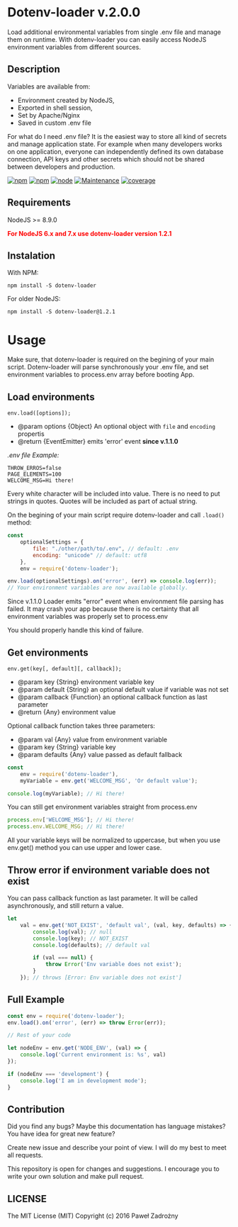 # Dotenv-loader v.2.0.0

Load additional environmental variables from single .env file and manage them on runtime.
With dotenv-loader you can easily access NodeJS environment variables from different sources.

## Description

Variables are available from:

* Environment created by NodeJS,
* Exported in shell session,
* Set by Apache/Nginx
* Saved in custom .env file

For what do I need .env file?
It is the easiest way to store all kind of secrets and manage application state.
For example when many developers works on one application, everyone can
independently defined its own database connection, API keys and other
secrets which should not be shared between developers and production.

[![npm](https://img.shields.io/npm/l/dotenv-loader.svg?maxAge=2592000)]()
[![npm](https://img.shields.io/npm/dt/dotenv-loader.svg?maxAge=2592000)]()
[![node](https://img.shields.io/node/v/dotenv-loader.svg?maxAge=2592000)]()
[![Maintenance](https://img.shields.io/maintenance/yes/2018.svg?maxAge=2592000)]()
[![coverage](https://img.shields.io/badge/coverage-100%25-brightgreen.svg)]()

## Requirements

NodeJS >= 8.9.0

<div style="color: red; font-weight: 700;">
For NodeJS 6.x and 7.x use dotenv-loader version 1.2.1
</div>

## Instalation

With NPM:

```shell
npm install -S dotenv-loader
```

For older NodeJS:

```shell
npm install -S dotenv-loader@1.2.1
```

# Usage

Make sure, that dotenv-loader is required on the begining of your main script.
Dotenv-loader will parse synchronously your .env file, and set environment variables to process.env array before booting App.

## Load environments

`env.load([options]);`

* @param options {Object} An optional object with `file` and `encoding` propertis
* @return {EventEmitter} emits 'error' event **since v.1.1.0**


*.env file Example:*

```text
THROW_ERROS=false
PAGE_ELEMENTS=100
WELCOME_MSG=Hi there!
```

Every white character will be included into value.
There is no need to put strings in quotes. Quotes will be included as part of actual string.

On the begining of your main script require dotenv-loader and call `.load()` method:

```javascript
const
    optionalSettings = {
        file: "./other/path/to/.env", // default: .env
        encoding: "unicode" // default: utf8
    },
    env = require('dotenv-loader');

env.load(optionalSettings).on('error', (err) => console.log(err));
// Your environment variables are now available globally.
```

Since v.1.1.0 Loader emits "error" event when environment file parsing has failed.
It may crash your app because there is no certainty that all environment variables was properly set to process.env

You should properly handle this kind of failure.

## Get environments

`env.get(key[, default][, callback]);`
* @param key {String} environment variable key
* @param default {String} an optional default value if variable was not set
* @param callback {Function} an optional callback function as last parameter
* @return {Any} environment value

Optional callback function takes three parameters:

* @param val {Any} value from environment variable
* @param key {String} variable key
* @param defaults {Any} value passed as default fallback

```javascript
const
    env = require('dotenv-loader'),
    myVariable = env.get('WELCOME_MSG', 'Or default value');

console.log(myVariable); // Hi there!
```

You can still get environment variables straight from process.env

```javascript
process.env['WELCOME_MSG']; // Hi there!
process.env.WELCOME_MSG; // Hi there!
```

All your variable keys will be normalized to uppercase, but when you use env.get() method you can use upper and lower case.

## Throw error if environment variable does not exist

You can pass callback function as last parameter. It will be called asynchronously, and still return a value.

```javascript
let
    val = env.get('NOT_EXIST', 'default val', (val, key, defaults) => {
        console.log(val); // null
        console.log(key); // NOT_EXIST
        console.log(defaults); // default val

        if (val === null) {
            throw Error('Env variable does not exist');
        }
    }); // throws [Error: Env variable does not exist']
```

## Full Example

```javascript
const env = require('dotenv-loader');
env.load().on('error', (err) => throw Error(err));

// Rest of your code

let nodeEnv = env.get('NODE_ENV', (val) => {
    console.log('Current environment is: %s', val)
});

if (nodeEnv === 'development') {
    console.log('I am in development mode');
}

```

## Contribution

Did you find any bugs?
Maybe this documentation has language mistakes?
You have idea for great new feature?

Create new issue and describe your point of view.
I will do my best to meet all requests.

This repository is open for changes and suggestions.
I encourage you to write your own solution and make pull request.

## LICENSE
The MIT License (MIT)
Copyright (c) 2016 Paweł Zadrożny
